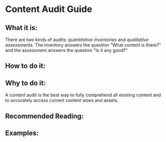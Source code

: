 # Content Audit Guide

## What it is:

There are two kinds of audits: _quantitative inventories_ and _qualitative assessments_. The inventory answers the question "What content is there?" and the assessment answers the question "Is it any good?"

## How to do it:

## Why to do it:

A content audit is the best way to fully comprehend all existing content and to accurately access current content woes and assets.

## Recommended Reading:

## Examples:

